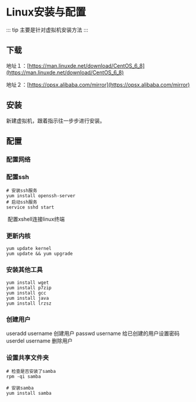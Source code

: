 # Linux安装与配置
::: tip
主要是针对虚拟机安装方法
:::
## 下载

地址１：[https://man.linuxde.net/download/CentOS_6_8](https://man.linuxde.net/download/CentOS_6_8)

地址２：[https://opsx.alibaba.com/mirror](https://opsx.alibaba.com/mirror)

## 安装

新建虚拟机，跟着指示往一步步进行安装。

## 配置

### 配置网络

### 配置ssh

``` shell
# 安装ssh服务
yum install openssh-server
# 启动ssh服务
service sshd start
```

​	配置xshell连接linux终端

### 更新内核

~~~shell
yum update kernel 
yum update && yum upgrade
~~~

### 安装其他工具

~~~ shell
yum install wget
yum install p7zip 
yum install gcc
yum install java
yum install lrzsz

~~~

### 创建用户
useradd username  创建用户
passwd username  给已创建的用户设置密码
userdel username  删除用户


### 设置共享文件夹

~~~ shell
# 检查是否安装了samba
rpm -qi samba

# 安装samba
yum install samba

~~~

